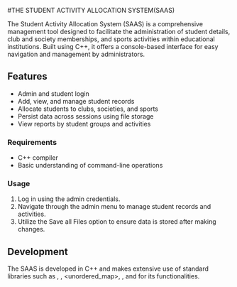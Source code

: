 #THE STUDENT ACTIVITY ALLOCATION SYSTEM(SAAS)

The Student Activity Allocation System (SAAS) is a comprehensive management tool designed to facilitate the administration of student details, club and society memberships, and sports activities within educational institutions. Built using C++, it offers a console-based interface for easy navigation and management by administrators.
## Features
- Admin and student login
- Add, view, and manage student records
- Allocate students to clubs, societies, and sports
- Persist data across sessions using file storage
- View reports by student groups and activities

### Requirements
- C++ compiler
- Basic understanding of command-line operations

### Usage
1. Log in using the admin credentials.
2. Navigate through the admin menu to manage student records and activities.
3. Utilize the Save all Files option to ensure data is stored after making changes.

## Development
The SAAS is developed in C++ and makes extensive use of standard libraries such as <iostream>, <vector>, <unordered_map>, <fstream>, and <sstream> for its functionalities.

